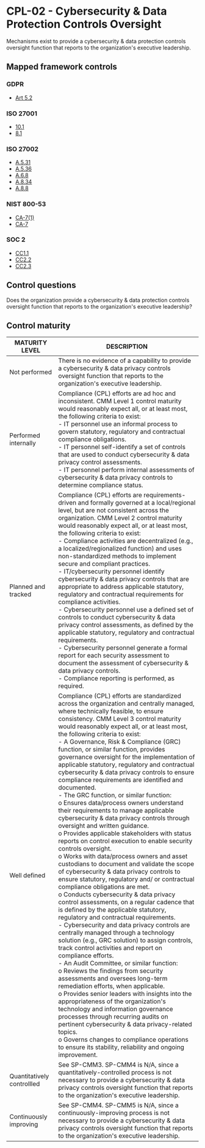 # CPL-02 - Cybersecurity & Data Protection Controls Oversight
Mechanisms exist to provide a cybersecurity & data protection controls oversight function that reports to the organization's executive leadership.
## Mapped framework controls
### GDPR
- [Art 5.2](../gdpr/art5.md#Article-52)
### ISO 27001
- [10.1](../iso27001/10.md#101)
- [8.1](../iso27001/8.md#81)
### ISO 27002
- [A.5.31](../iso27002/a-5.md#a531)
- [A.5.36](../iso27002/a-5.md#a536)
- [A.6.8](../iso27002/a-6.md#a68)
- [A.8.34](../iso27002/a-8.md#a834)
- [A.8.8](../iso27002/a-8.md#a88)
### NIST 800-53
- [CA-7(1)](../nist80053/ca-7-1.md)
- [CA-7](../nist80053/ca-7.md)
### SOC 2
- [CC1.1](../soc2/cc11.md)
- [CC2.2](../soc2/cc22.md)
- [CC2.3](../soc2/cc23.md)
## Control questions
Does the organization provide a cybersecurity & data protection controls oversight function that reports to the organization's executive leadership?
## Control maturity
|       MATURITY LEVEL       |                                                                                                                                                                                                                                                                                                                                                                                                                                                                                                                                                                                                                                                                                                                                                                                                                                                                                                                                                                                            DESCRIPTION                                                                                                                                                                                                                                                                                                                                                                                                                                                                                                                                                                                                                                                                                                                                                                                                                                                                                                                                                                                             |
|----------------------------|----------------------------------------------------------------------------------------------------------------------------------------------------------------------------------------------------------------------------------------------------------------------------------------------------------------------------------------------------------------------------------------------------------------------------------------------------------------------------------------------------------------------------------------------------------------------------------------------------------------------------------------------------------------------------------------------------------------------------------------------------------------------------------------------------------------------------------------------------------------------------------------------------------------------------------------------------------------------------------------------------------------------------------------------------------------------------------------------------------------------------------------------------------------------------------------------------------------------------------------------------------------------------------------------------------------------------------------------------------------------------------------------------------------------------------------------------------------------------------------------------------------------------------------------------------------------------------------------------------------------------------------------------------------------------------------------------------------------------------------------------------------------------------------------------------------------------------------------------------------------------------------------------------------------------------------------------------------------------------------------------|
| Not performed              | There is no evidence of a capability to provide a cybersecurity & data privacy controls oversight function that reports to the organization's executive leadership.                                                                                                                                                                                                                                                                                                                                                                                                                                                                                                                                                                                                                                                                                                                                                                                                                                                                                                                                                                                                                                                                                                                                                                                                                                                                                                                                                                                                                                                                                                                                                                                                                                                                                                                                                                                                                                |
| Performed internally       | Compliance (CPL) efforts are ad hoc and inconsistent. CMM Level 1 control maturity would reasonably expect all, or at least most, the following criteria to exist:<br>- IT personnel use an informal process to govern statutory, regulatory and contractual compliance obligations. <br>- IT personnel self-identify a set of controls that are used to conduct cybersecurity & data privacy control assessments. <br>- IT personnel perform internal assessments of cybersecurity & data privacy controls to determine compliance status.                                                                                                                                                                                                                                                                                                                                                                                                                                                                                                                                                                                                                                                                                                                                                                                                                                                                                                                                                                                                                                                                                                                                                                                                                                                                                                                                                                                                                                                        |
| Planned and tracked        | Compliance (CPL) efforts are requirements-driven and formally governed at a local/regional level, but are not consistent across the organization. CMM Level 2 control maturity would reasonably expect all, or at least most, the following criteria to exist:<br>- Compliance activities are decentralized (e.g., a localized/regionalized function) and uses non-standardized methods to implement secure and compliant practices.<br>- IT/cybersecurity personnel identify cybersecurity & data privacy controls that are appropriate to address applicable statutory, regulatory and contractual requirements for compliance activities.<br>- Cybersecurity personnel use a defined set of controls to conduct cybersecurity & data privacy control assessments, as defined by the applicable statutory, regulatory and contractual requirements.<br>- Cybersecurity personnel generate a formal report for each security assessment to document the assessment of cybersecurity & data privacy controls.<br>- Compliance reporting is performed, as required.                                                                                                                                                                                                                                                                                                                                                                                                                                                                                                                                                                                                                                                                                                                                                                                                                                                                                                                                 |
| Well defined               | Compliance (CPL) efforts are standardized across the organization and centrally managed, where technically feasible, to ensure consistency. CMM Level 3 control maturity would reasonably expect all, or at least most, the following criteria to exist:<br>- A Governance, Risk & Compliance (GRC) function, or similar function, provides governance oversight for the implementation of applicable statutory, regulatory and contractual cybersecurity & data privacy controls to ensure compliance requirements are identified and documented.<br>- The GRC function, or similar function:<br>o	Ensures data/process owners understand their requirements to manage applicable cybersecurity & data privacy controls through oversight and written guidance. <br>o	Provides applicable stakeholders with status reports on control execution to enable security controls oversight.<br>o	Works with data/process owners and asset custodians to document and validate the scope of cybersecurity & data privacy controls to ensure statutory, regulatory and/ or contractual compliance obligations are met.<br>o	Conducts cybersecurity & data privacy control assessments, on a regular cadence that is defined by the applicable statutory, regulatory and contractual requirements.<br>- Cybersecurity and data privacy controls are centrally managed through a technology solution (e.g., GRC solution) to assign controls, track control activities and report on compliance efforts.<br>- An Audit Committee, or similar function:<br>o	Reviews the findings from security assessments and oversees long-term remediation efforts, when applicable.<br>o	Provides senior leaders with insights into the appropriateness of the organization's technology and information governance processes through recurring audits on pertinent cybersecurity & data privacy-related topics.<br>o	Governs changes to compliance operations to ensure its stability, reliability and ongoing improvement.  |
| Quantitatively controllled | See SP-CMM3. SP-CMM4 is N/A, since a quantitatively-controlled process is not necessary to provide a cybersecurity & data privacy controls oversight function that reports to the organization's executive leadership.                                                                                                                                                                                                                                                                                                                                                                                                                                                                                                                                                                                                                                                                                                                                                                                                                                                                                                                                                                                                                                                                                                                                                                                                                                                                                                                                                                                                                                                                                                                                                                                                                                                                                                                                                                             |
| Continuously improving     | See SP-CMM4. SP-CMM5 is N/A, since a continuously-improving process is not necessary to provide a cybersecurity & data privacy controls oversight function that reports to the organization's executive leadership.                                                                                                                                                                                                                                                                                                                                                                                                                                                                                                                                                                                                                                                                                                                                                                                                                                                                                                                                                                                                                                                                                                                                                                                                                                                                                                                                                                                                                                                                                                                                                                                                                                                                                                                                                                                |
